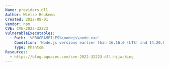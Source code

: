 ```yaml
---
Name: providers.dll
Author: Wietze Beukema
Created: 2022-08-01
Vendor: npm
CVE: CVE-2022-32223
VulnerableExecutables:
  - Path: '%PROGRAMFILES%\nodejs\node.exe'
    Condition: 'Node.js versions earlier than 16.16.0 (LTS) and 14.20.0 on Windows'
    Type: Phantom
Resources:
  - https://blog.aquasec.com/cve-2022-32223-dll-hijacking
---
```


